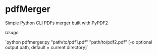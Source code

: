 # pdfMerger
Simple Python CLI PDFs merger built with PyPDF2 

*Usage*

´python pdfmerger.py "path/to/pdf1.pdf" "path/to/pdf2.pdf" [-o optional output path, default = current directory]´
